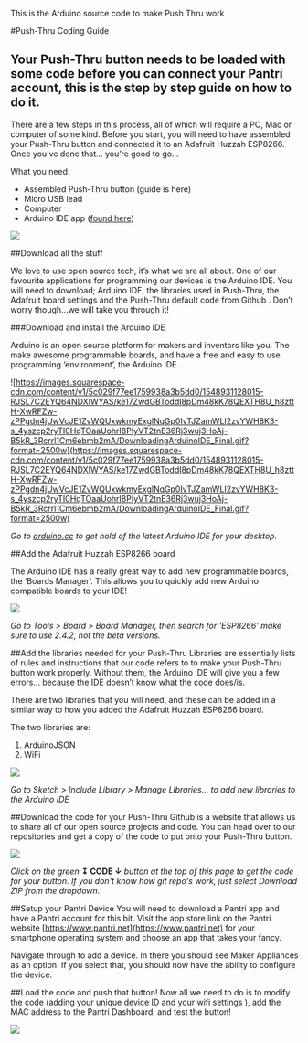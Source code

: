 This is the Arduino source code to make Push Thru work

#Push-Thru Coding Guide

## Your Push-Thru button needs to be loaded with some code before you can connect your Pantri account, this is the step by step guide on how to do it.

There are a few steps in this process, all of which will require a PC, Mac or computer of some kind. Before you start, you will need to have assembled your Push-Thru button and connected it to an Adafruit Huzzah ESP8266. Once you’ve done that… you’re good to go…

What you need:

* Assembled Push-Thru button (guide is here)
* Micro USB lead
* Computer
* Arduino IDE app ([found here](https://www.arduino.cc/en/software))

![](https://images.squarespace-cdn.com/content/v1/5c029f77ee1759938a3b5dd0/1548763765973-QG0PMBEH6W17WT7F2EM2/ke17ZwdGBToddI8pDm48kNiEM88mrzHRsd1mQ3bxVct7gQa3H78H3Y0txjaiv_0fDoOvxcdMmMKkDsyUqMSsMWxHk725yiiHCCLfrh8O1z4YTzHvnKhyp6Da-NYroOW3ZGjoBKy3azqku80C789l0s0XaMNjCqAzRibjnE_wBlkZ2axuMlPfqFLWy-3Tjp4nKScCHg1XF4aLsQJlo6oYbA/IMG_0564_batch.jpg?format=1000w)

##Download all the stuff

We love to use open source tech, it’s what we are all about. One of our favourite applications for programming our devices is the Arduino IDE. You will need to download; Arduino IDE, the libraries used in Push-Thru, the Adafruit board settings and the Push-Thru default code from Github . Don’t worry though…we will take you through it!

###Download and install the Arduino IDE

Arduino is an open source platform for makers and inventors like you. The make awesome programmable boards, and have a free and easy to use programming ‘environment’, the Arduino IDE.

![https://images.squarespace-cdn.com/content/v1/5c029f77ee1759938a3b5dd0/1548931128015-RJSL7C2EYQ64NDXIWYAS/ke17ZwdGBToddI8pDm48kK78QEXTH8U_h8zttH-XwRFZw-zPPgdn4jUwVcJE1ZvWQUxwkmyExglNqGp0IvTJZamWLI2zvYWH8K3-s_4yszcp2ryTI0HqTOaaUohrI8PIyVT2tnE36Rj3wuj3HoAj-B5kR_3Rcrrl1Cm6ebmb2mA/DownloadingArduinoIDE_Final.gif?format=2500w](https://images.squarespace-cdn.com/content/v1/5c029f77ee1759938a3b5dd0/1548931128015-RJSL7C2EYQ64NDXIWYAS/ke17ZwdGBToddI8pDm48kK78QEXTH8U_h8zttH-XwRFZw-zPPgdn4jUwVcJE1ZvWQUxwkmyExglNqGp0IvTJZamWLI2zvYWH8K3-s_4yszcp2ryTI0HqTOaaUohrI8PIyVT2tnE36Rj3wuj3HoAj-B5kR_3Rcrrl1Cm6ebmb2mA/DownloadingArduinoIDE_Final.gif?format=2500w)

*Go to [arduino.cc](https://www.arduino.cc/en/software) to get hold of the latest Arduino IDE for your desktop.*

##Add the Adafruit Huzzah ESP8266 board

The Arduino IDE has a really great way to add new programmable boards, the ‘Boards Manager’. This allows you to quickly add new Arduino compatible boards to your IDE!

![](https://images.squarespace-cdn.com/content/v1/5c029f77ee1759938a3b5dd0/1548858010165-DWUXC7GCITO3WIDP3YBV/ke17ZwdGBToddI8pDm48kJ0lej6MlCqKAUx1EqBpSQQUqsxRUqqbr1mOJYKfIPR7LoDQ9mXPOjoJoqy81S2I8N_N4V1vUb5AoIIIbLZhVYxCRW4BPu10St3TBAUQYVKcE79ZA1emBlttGqUBJ5k1Qhla88IYte9c1OHrE4ZEhBPbvKCViBqYtP1YD9ZsRUp_/Arduino_BoardManagerSetup.gif?format=2500w)

*Go to Tools > Board > Board Manager, then search for ‘ESP8266’ make sure to use 2.4.2, not the beta versions.*

##Add the libraries needed for your Push-Thru
Libraries are essentially lists of rules and instructions that our code refers to to make your Push-Thru button work properly. Without them, the Arduino IDE will give you a few errors… because the IDE doesn’t know what the code does/is.

There are two libraries that you will need, and these can be added in a similar way to how you added the Adafruit Huzzah ESP8266 board.

The two libraries are: 

1. ArduinoJSON
2. WiFi

![](https://images.squarespace-cdn.com/content/v1/5c029f77ee1759938a3b5dd0/1548932413774-CSYY9MHJZI2PJ6EHJVLU/ke17ZwdGBToddI8pDm48kK78QEXTH8U_h8zttH-XwRFZw-zPPgdn4jUwVcJE1ZvWQUxwkmyExglNqGp0IvTJZamWLI2zvYWH8K3-s_4yszcp2ryTI0HqTOaaUohrI8PIyVT2tnE36Rj3wuj3HoAj-B5kR_3Rcrrl1Cm6ebmb2mA/Arduino_SettingUpLibrariesPushThru.gif?format=2500w)

*Go to Sketch > Include Library > Manage Libraries… to add new libraries to the Arduino IDE*

##Download the code for your Push-Thru
Github is a website that allows us to share all of our open source projects and code. You can head over to our repositories and get a copy of the code to put onto your Push-Thru button.

![](https://images.squarespace-cdn.com/content/v1/5c029f77ee1759938a3b5dd0/1548858733423-S3QWUJLCG49BLVMOKIP5/ke17ZwdGBToddI8pDm48kJ0lej6MlCqKAUx1EqBpSQQUqsxRUqqbr1mOJYKfIPR7LoDQ9mXPOjoJoqy81S2I8N_N4V1vUb5AoIIIbLZhVYxCRW4BPu10St3TBAUQYVKcE79ZA1emBlttGqUBJ5k1Qhla88IYte9c1OHrE4ZEhBPbvKCViBqYtP1YD9ZsRUp_/Arduino_DownloadingGitHubCode.gif?format=2500w)

*Click on the green* **↧ CODE ↓** *button at the top of this page to get the code for your button.  If you don't know how git repo's work, just select Download ZIP from the dropdown.*

##Setup your Pantri Device
You will need to download a Pantri app and have a Pantri account for this bit.  Visit the app store link on the Pantri website [https://www.pantri.net](https://www.pantri.net) for your smartphone operating system and choose an app that takes your fancy.

Navigate through to add a device.  In there you should see Maker Appliances as an option.  If you select that, you should now have the ability to configure the device.  


##Load the code and push that button!
Now all we need to do is to modify the code (adding your unique device ID and your wifi settings ), add the MAC address to the Pantri Dashboard, and test the button!

![](https://images.squarespace-cdn.com/content/v1/5c029f77ee1759938a3b5dd0/1548946433168-ITYLPFT709N8TIZKV7P1/ke17ZwdGBToddI8pDm48kK78QEXTH8U_h8zttH-XwRFZw-zPPgdn4jUwVcJE1ZvWQUxwkmyExglNqGp0IvTJZamWLI2zvYWH8K3-s_4yszcp2ryTI0HqTOaaUohrI8PIyVT2tnE36Rj3wuj3HoAj-B5kR_3Rcrrl1Cm6ebmb2mA/PushinthePushThruSMALL.gif?format=2500w)